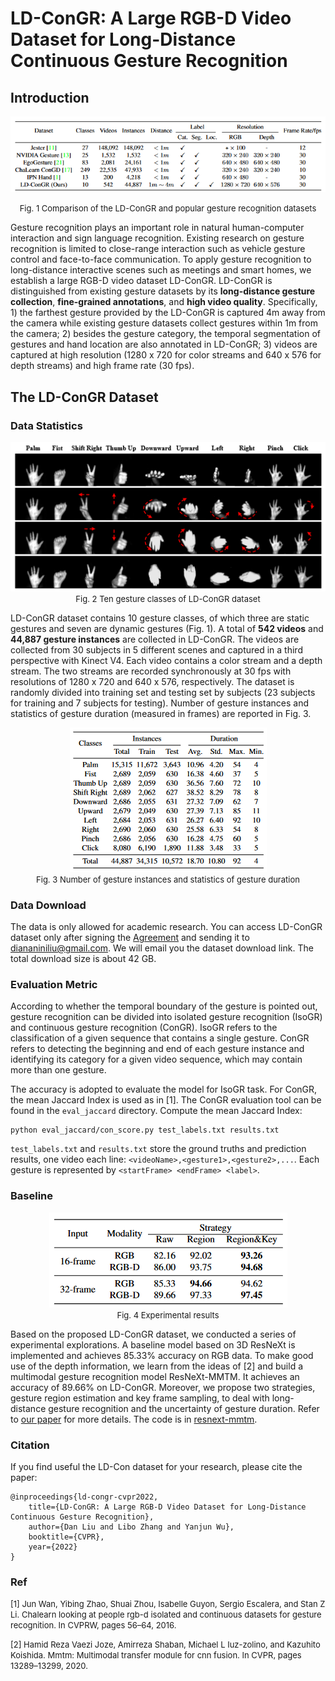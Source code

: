 # LD-ConGR: A Large RGB-D Video Dataset for Long-Distance Continuous Gesture Recognition

## Introduction
<div align=center><img  src=imgs/compare_table.png></div>
<p align="center"><font size=2>Fig. 1 Comparison of the LD-ConGR and popular gesture recognition datasets</font></p>

Gesture recognition plays an important role in natural human-computer interaction and sign language recognition. Existing research on gesture recognition is limited to close-range interaction such as vehicle gesture control and face-to-face communication. To apply gesture recognition to long-distance interactive scenes such as meetings and smart homes, we establish a large RGB-D video dataset LD-ConGR. LD-ConGR is distinguished from existing gesture datasets by its **long-distance gesture collection**, **fine-grained annotations**, and **high video quality**. Specifically, 1) the farthest gesture provided by the LD-ConGR is captured 4m away from the camera while existing gesture datasets collect gestures within 1m from the camera; 2) besides the gesture category, the temporal segmentation of gestures and hand location are also annotated in LD-ConGR; 3) videos are captured at high resolution (1280 x 720 for color streams and 640 x 576 for depth streams) and high frame rate (30 fps).

## The LD-ConGR Dataset
### Data Statistics
<div align=center><img  src=imgs/gestures.png></div>
<center><font size=2>Fig. 2 Ten gesture classes of LD-ConGR dataset</font></center>

LD-ConGR dataset contains 10 gesture classes, of which three are static gestures and seven are dynamic gestures (Fig. 1). A total of **542 videos** and **44,887 gesture instances** are collected in LD-ConGR. The videos are collected from 30 subjects in 5 different scenes and captured in a third perspective with Kinect V4. Each video contains a color stream and a depth stream. The two streams are recorded synchronously at 30 fps with resolutions of 1280 x 720 and 640 x 576, respectively. The dataset is randomly divided into training set and testing set by subjects (23 subjects for training and 7 subjects for testing). Number of gesture instances and statistics of gesture duration (measured in frames) are reported in Fig. 3. 
<!-- The 10 classes of gestures have high ease of use. We will continue to maintain the dataset and add new gesture classes. -->
<div align=center><img  src=imgs/data_statistics.png></div>
<center><font size=2>Fig. 3 Number of gesture instances and statistics of gesture duration</font></center>

### Data Download
The data is only allowed for academic research. You can access LD-ConGR dataset only after signing the [Agreement](Agreement.pdf) and sending it to diananiniliu@gmail.com. We will email you the dataset download link. The total download size is about 42 GB.

### Evaluation Metric
According to whether the temporal boundary of the gesture is pointed out, gesture recognition can be divided into isolated gesture recognition (IsoGR) and continuous gesture recognition (ConGR). IsoGR refers to the classification of a given sequence that contains a single gesture. ConGR refers to detecting the beginning and end of each gesture instance and identifying its category for a given video sequence, which may contain more than one gesture.

The accuracy is adopted to evaluate the model for IsoGR task. For ConGR, the mean Jaccard Index is used as in [1]. The ConGR evaluation tool can be found in the `eval_jaccard` directory. Compute the mean Jaccard Index:
```
python eval_jaccard/con_score.py test_labels.txt results.txt
```
`test_labels.txt` and `results.txt` store the ground truths and prediction results, one video each line: `<videoName>,<gesture1>,<gesture2>,...`. Each gesture is represented by `<startFrame> <endFrame> <label>`.


### Baseline
<div align=center><img  src=imgs/results.png></div>
<center><font size=2>Fig. 4 Experimental results</font></center>

Based on the proposed LD-ConGR dataset, we conducted a series of experimental explorations. A baseline model based on 3D ResNeXt is implemented and achieves 85.33% accuracy on RGB data. To make good use of the depth information, we learn from the ideas of [2] and build a multimodal gesture recognition model ResNeXt-MMTM. It achieves an accuracy of 89.66% on LD-ConGR. Moreover, we propose two strategies, gesture region estimation and key frame sampling, to deal with long-distance gesture recognition and the uncertainty of gesture duration. Refer to [our paper](LD-ConGR-CVPR2022.pdf) for more details. The code is in [resnext-mmtm](resnext-mmtm).

### Citation
If you find useful the LD-Con dataset for your research, please cite the paper:
```
@inproceedings{ld-congr-cvpr2022,
    title={LD-ConGR: A Large RGB-D Video Dataset for Long-Distance Continuous Gesture Recognition},
    author={Dan Liu and Libo Zhang and Yanjun Wu},
    booktitle={CVPR},
    year={2022}
}
```

### Ref
<font size=2.5>
[1] Jun Wan, Yibing Zhao, Shuai Zhou, Isabelle Guyon, Sergio Escalera, and Stan Z Li. Chalearn looking at people rgb-d isolated and continuous datasets for gesture recognition. In CVPRW, pages 56–64, 2016.  

[2] Hamid Reza Vaezi Joze, Amirreza Shaban, Michael L Iuz-zolino, and Kazuhito Koishida. Mmtm: Multimodal transfer module for cnn fusion. In CVPR, pages 13289–13299, 2020.
</font>
